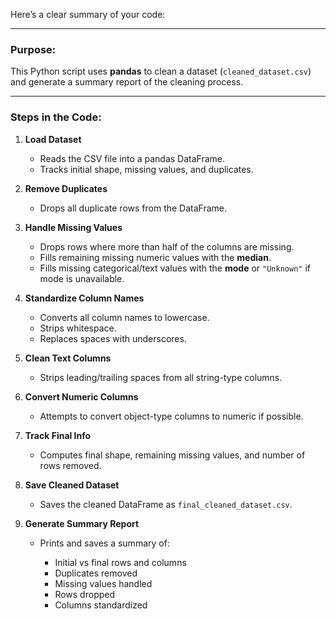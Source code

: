 Here’s a clear summary of your code:

---

### **Purpose:**

This Python script uses **pandas** to clean a dataset (`cleaned_dataset.csv`) and generate a summary report of the cleaning process.

---

### **Steps in the Code:**

1. **Load Dataset**

   * Reads the CSV file into a pandas DataFrame.
   * Tracks initial shape, missing values, and duplicates.

2. **Remove Duplicates**

   * Drops all duplicate rows from the DataFrame.

3. **Handle Missing Values**

   * Drops rows where more than half of the columns are missing.
   * Fills remaining missing numeric values with the **median**.
   * Fills missing categorical/text values with the **mode** or `"Unknown"` if mode is unavailable.

4. **Standardize Column Names**

   * Converts all column names to lowercase.
   * Strips whitespace.
   * Replaces spaces with underscores.

5. **Clean Text Columns**

   * Strips leading/trailing spaces from all string-type columns.

6. **Convert Numeric Columns**

   * Attempts to convert object-type columns to numeric if possible.

7. **Track Final Info**

   * Computes final shape, remaining missing values, and number of rows removed.

8. **Save Cleaned Dataset**

   * Saves the cleaned DataFrame as `final_cleaned_dataset.csv`.

9. **Generate Summary Report**

   * Prints and saves a summary of:

     * Initial vs final rows and columns
     * Duplicates removed
     * Missing values handled
     * Rows dropped
     * Columns standardized

